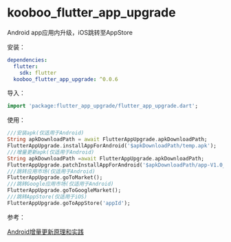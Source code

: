 # kooboo_flutter_app_upgrade

Android app应用内升级，iOS跳转至AppStore

安装：

```yaml
dependencies:
  flutter:
    sdk: flutter
  kooboo_flutter_app_upgrade: ^0.0.6
```

导入：

```dart
import 'package:flutter_app_upgrade/flutter_app_upgrade.dart';
```

使用：

```dart
///安装apk(仅适用于Android)
String apkDownloadPath = await FlutterAppUpgrade.apkDownloadPath;
FlutterAppUpgrade.installAppForAndroid('$apkDownloadPath/temp.apk');
///增量更新apk(仅适用于Android)
String apkDownloadPath =await FlutterAppUpgrade.apkDownloadPath;
FlutterAppUpgrade.patchInstallAppForAndroid('$apkDownloadPath/app-V1.0_2.0.patch');
///跳转应用市场(仅适用于Android)
FlutterAppUpgrade.goToMarket();
///跳转Google应用市场(仅适用于Android)
FlutterAppUpgrade.goToGoogleMarket();
///跳转AppStore(仅适用于iOS)
FlutterAppUpgrade.goToAppStore('appId');
```

参考：

[Android增量更新原理和实践](https://www.jianshu.com/p/9b0c10270759)
